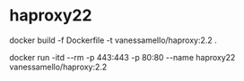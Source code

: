 # haproxy22

docker build -f Dockerfile -t vanessamello/haproxy:2.2 .


docker run -itd --rm -p 443:443 -p 80:80 --name haproxy22 vanessamello/haproxy:2.2

